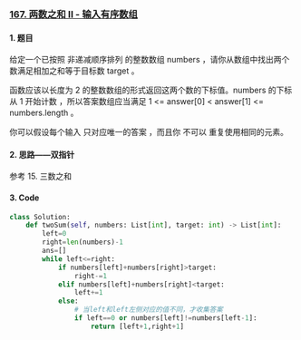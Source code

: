 ### [167. 两数之和 II - 输入有序数组](https://leetcode-cn.com/problems/two-sum-ii-input-array-is-sorted/) 

#### 1. 题目

给定一个已按照 非递减顺序排列  的整数数组 numbers ，请你从数组中找出两个数满足相加之和等于目标数 target 。

函数应该以长度为 2 的整数数组的形式返回这两个数的下标值。numbers 的下标 从 1 开始计数 ，所以答案数组应当满足 1 <= answer[0] < answer[1] <= numbers.length 。

你可以假设每个输入 只对应唯一的答案 ，而且你 不可以 重复使用相同的元素。

#### 2. 思路——双指针

参考 15. 三数之和

#### 3. Code

```python
class Solution:
    def twoSum(self, numbers: List[int], target: int) -> List[int]:
        left=0
        right=len(numbers)-1
        ans=[]
        while left<=right:
            if numbers[left]+numbers[right]>target:
                right-=1
            elif numbers[left]+numbers[right]<target:
                left+=1
            else:
                # 当left和left左侧对应的值不同，才收集答案
                if left==0 or numbers[left]!=numbers[left-1]:
                    return [left+1,right+1]
```

